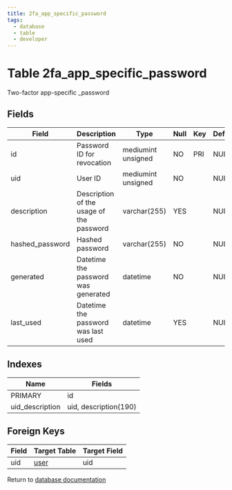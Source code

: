 ```yaml
---
title: 2fa_app_specific_password
tags:
  - database
  - table
  - developer
---
```

# Table 2fa_app_specific_password

Two-factor app-specific _password

## Fields

| Field           | Description                              | Type               | Null | Key | Default | Extra          |
| --------------- | ---------------------------------------- | ------------------ | ---- | --- | ------- | -------------- |
| id              | Password ID for revocation               | mediumint unsigned | NO   | PRI | NULL    | auto_increment |
| uid             | User ID                                  | mediumint unsigned | NO   |     | NULL    |                |
| description     | Description of the usage of the password | varchar(255)       | YES  |     | NULL    |                |
| hashed_password | Hashed password                          | varchar(255)       | NO   |     | NULL    |                |
| generated       | Datetime the password was generated      | datetime           | NO   |     | NULL    |                |
| last_used       | Datetime the password was last used      | datetime           | YES  |     | NULL    |                |

## Indexes

| Name            | Fields                |
| --------------- | --------------------- |
| PRIMARY         | id                    |
| uid_description | uid, description(190) |

## Foreign Keys

| Field | Target Table         | Target Field |
| ----- | -------------------- | ------------ |
| uid   | [user](./db_user.md) | uid          |

Return to [database documentation](./index.md)
